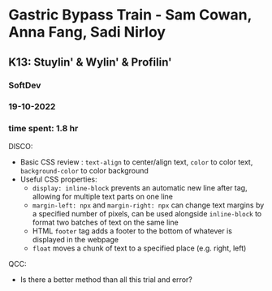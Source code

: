 # Gastric Bypass Train - Sam Cowan, Anna Fang, Sadi Nirloy
## K13: Stuylin' & Wylin' & Profilin'
### SoftDev
### 19-10-2022
### time spent: 1.8 hr

DISCO:
- Basic CSS review : `text-align` to center/align text, `color` to color text, `background-color` to color background
- Useful CSS properties:
	- `display: inline-block` prevents an automatic new line after tag, allowing for multiple text parts on one line
	- `margin-left: npx` and `margin-right: npx` can change text margins by a specified number of pixels, can be used alongside `inline-block` to format two batches of text on the same line
	- HTML `footer` tag adds a footer to the bottom of whatever is displayed in the webpage 
	- `float` moves a chunk of text to a specified place (e.g. right, left)
	
QCC:
- Is there a better method than all this trial and error? 


 
